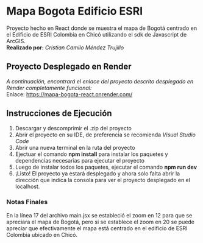 # Mapa Bogota Edificio ESRI
Proyecto hecho en React donde se muestra el mapa de Bogotá centrado en el Edificio de ESRI Colombia en Chicó utilizando el sdk de Javascript de ArcGIS.
<br />
__Realizado por:__ _Cristian Camilo Méndez Trujillo_
## Proyecto Desplegado en Render
_A continuación, encontrará el enlace del proyecto descrito desplegado en Render completamente funcional:_ <br />
Enlace: https://mapa-bogota-react.onrender.com/
## Instrucciones de Ejecución
1. Descargar y descomprimir el .zip del proyecto
2. Abrir el proyecto en su IDE, de preferencia se recomienda _Visual Studio Code_
3. Abrir una nueva terminal en la ruta del proyecto
4. Ejectuar el comando **npm install** para instalar los paquetes y dependencias necesarias para ejecutar el proyecto
5. Luego de instalar todos los paquetes, ejecutar el comando **npm run dev**
6. ¡Listo! El proyecto ya estará desplegado y ahora solo falta abrir la dirección que indica la consola para ver el proyecto desplegado en el localhost.

### Notas Finales
En la línea 17 del archivo main.jsx se estableció el zoom en 12 para que se apreciara el mapa de Bogotá, pero si se establece el zoom en 20 se puede apreciar que efectivamente el mapa está centrado en el edificio de ESRI Colombia ubicado en Chicó.

